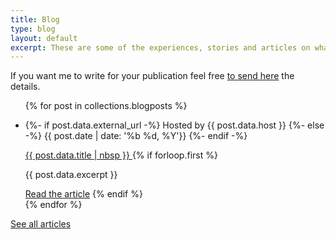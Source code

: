 ```yaml
---
title: Blog
type: blog
layout: default
excerpt: These are some of the experiences, stories and articles on what I've learned during my journey as a web engineer.
---
```


If you want me to write for your publication feel free [to send here](mailto:jmenichelli@gmail.com) the details.

<ul class="list">
{% for post in collections.blogposts %}
  <li class="list__item">
    <p class="list__item--info">
      {%- if post.data.external_url -%}
        Hosted by <span class="list__item--highlight">{{ post.data.host }}</span>
      {%- else -%}
      <time datetime="{{ post.date | iso_date }}">
        {{ post.date | date: '%b %d, %Y'}}
      </time>
    {%- endif -%}
    </p>
    <a class="list__item--title" alt="{{ post.data.title }}"
    {%- if post.data.external_url -%}
      href="{{ post.data.external_url }}" target="_blank" rel="noopener noreferrer"
    {%- else -%}
      href="{{ post.url }}"
    {%- endif -%}>
      {{ post.data.title | nbsp }}
    </a>
  {% if forloop.first %}
  <p class="list__item--excerpt">{{ post.data.excerpt }}</p>
  <a class="list--cta"
  {%- if post.data.external_url -%}
    href="{{ post.data.external_url }}" target="_blank" rel="noopener noreferrer"
  {%- else -%}
    href="{{ post.url }}"
  {%- endif -%}
  >Read the article</a>
  {% endif %}
  </li>
{% endfor %}
</ul>

<a class="archive--link" href="/archive">See all articles</a>
